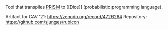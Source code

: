 Tool that transpiles [PRISM](Checkers/PRISM.md) to [[Dice]] (probabilistic programming language).

Artifact for CAV '21: https://zenodo.org/record/4726264
Repository: https://github.com/sjunges/rubicon